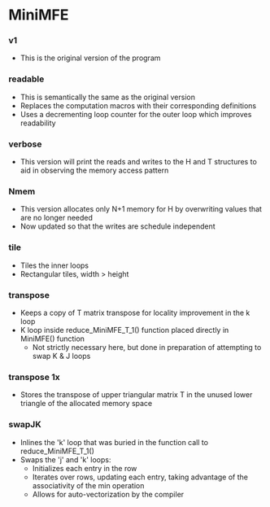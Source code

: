 # MiniMFE

### v1
* This is the original version of the program

### readable
* This is semantically the same as the original version
* Replaces the computation macros with their corresponding definitions
* Uses a decrementing loop counter for the outer loop which improves readability

### verbose
* This version will print the reads and writes to the H and T structures to aid in observing the memory access pattern

### Nmem
* This version allocates only N+1 memory for H by overwriting values that are no longer needed
* Now updated so that the writes are schedule independent

### tile
* Tiles the inner loops
* Rectangular tiles, width > height

### transpose
* Keeps a copy of T matrix transpose for locality improvement in the k loop
* K loop inside reduce_MiniMFE_T_1() function placed directly in MiniMFE() function
  * Not strictly necessary here, but done in preparation of attempting to swap K & J loops

### transpose 1x
* Stores the transpose of upper triangular matrix T in the unused lower triangle of the allocated memory space

### swapJK
* Inlines the 'k' loop that was buried in the function call to reduce_MiniMFE_T_1()
* Swaps the 'j' and 'k' loops:
  * Initializes each entry in the row
  * Iterates over rows, updating each entry, taking advantage of the associativity of the min operation
  * Allows for auto-vectorization by the compiler
